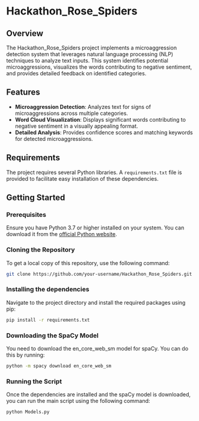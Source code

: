 # Hackathon_Rose_Spiders

## Overview
The Hackathon_Rose_Spiders project implements a microaggression detection system that leverages natural language processing (NLP) techniques to analyze text inputs. This system identifies potential microaggressions, visualizes the words contributing to negative sentiment, and provides detailed feedback on identified categories.

## Features
- **Microaggression Detection**: Analyzes text for signs of microaggressions across multiple categories.
- **Word Cloud Visualization**: Displays significant words contributing to negative sentiment in a visually appealing format.
- **Detailed Analysis**: Provides confidence scores and matching keywords for detected microaggressions.

## Requirements
The project requires several Python libraries. A `requirements.txt` file is provided to facilitate easy installation of these dependencies.

## Getting Started

### Prerequisites
Ensure you have Python 3.7 or higher installed on your system. You can download it from the [official Python website](https://www.python.org/downloads/).

### Cloning the Repository
To get a local copy of this repository, use the following command:

```bash
git clone https://github.com/your-username/Hackathon_Rose_Spiders.git
```

### Installing the dependencies
Navigate to the project directory and install the required packages using pip:
```bash
pip install -r requirements.txt
```
### Downloading the SpaCy Model
You need to download the en_core_web_sm model for spaCy. You can do this by running:
```bash
python -m spacy download en_core_web_sm
```
### Running the Script
Once the dependencies are installed and the spaCy model is downloaded, you can run the main script using the following command:
```bash
python Models.py
```
